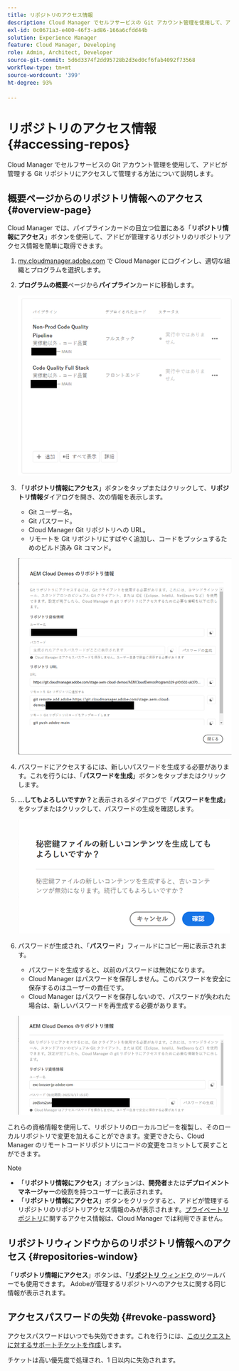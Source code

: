 ```yaml
---
title: リポジトリのアクセス情報
description: Cloud Manager でセルフサービスの Git アカウント管理を使用して、アドビが管理する Git リポジトリにアクセスして管理する方法について説明します。
exl-id: 0c0671a3-e400-46f3-ad86-166a6cfdd44b
solution: Experience Manager
feature: Cloud Manager, Developing
role: Admin, Architect, Developer
source-git-commit: 5d6d3374f2dd95728b2d3ed0cf6fab4092f73568
workflow-type: tm+mt
source-wordcount: '399'
ht-degree: 93%

---
```



# リポジトリのアクセス情報 {#accessing-repos}

Cloud Manager でセルフサービスの Git アカウント管理を使用して、アドビが管理する Git リポジトリにアクセスして管理する方法について説明します。

## 概要ページからのリポジトリ情報へのアクセス {#overview-page}

Cloud Manager では、パイプラインカードの目立つ位置にある「**リポジトリ情報にアクセス**」ボタンを使用して、アドビが管理するリポジトリのリポジトリアクセス情報を簡単に取得できます。

1. [my.cloudmanager.adobe.com](https://my.cloudmanager.adobe.com/) で Cloud Manager にログインし、適切な組織とプログラムを選択します。

1. **プログラムの概要**&#x200B;ページから&#x200B;**パイプライン**&#x200B;カードに移動します。

   ![環境カードの「リポジトリ情報にアクセス」ボタン](assets/pipelines-card.png)

1. 「**リポジトリ情報にアクセス**」ボタンをタップまたはクリックして、**リポジトリ情報**&#x200B;ダイアログを開き、次の情報を表示します。

   * Git ユーザー名。
   * Git パスワード。
   * Cloud Manager Git リポジトリへの URL。
   * リモートを Git リポジトリにすばやく追加し、コードをプッシュするためのビルド済み Git コマンド。

   ![リポジトリ情報ウィンドウ](assets/repository-info.png)

1. パスワードにアクセスするには、新しいパスワードを生成する必要があります。これを行うには、「**パスワードを生成**」ボタンをタップまたはクリックします。

1. **...してもよろしいですか？**&#x200B;と表示されるダイアログで「**パスワードを生成**」をタップまたはクリックして、パスワードの生成を確認します。

   ![パスワードの生成を確認](assets/confirm-password-generation.png)

1. パスワードが生成され、「**パスワード**」フィールドにコピー用に表示されます。

   * パスワードを生成すると、以前のパスワードは無効になります。
   * Cloud Manager はパスワードを保存しません。このパスワードを安全に保存するのはユーザーの責任です。
   * Cloud Manager はパスワードを保存しないので、パスワードが失われた場合は、新しいパスワードを再生成する必要があります。

   ![生成されたパスワードの例](assets/generated-password.png)

これらの資格情報を使用して、リポジトリのローカルコピーを複製し、そのローカルリポジトリで変更を加えることができます。変更できたら、Cloud Manager のリモートコードリポジトリにコードの変更をコミットして戻すことができます。

>[!NOTE]
>
>* 「**リポジトリ情報にアクセス**」オプションは、**開発者**&#x200B;または&#x200B;**デプロイメントマネージャー**&#x200B;の役割を持つユーザーに表示されます。
>* 「**リポジトリ情報にアクセス**」ボタンをクリックすると、アドビが管理するリポジトリのリポジトリアクセス情報のみが表示されます。[プライベートリポジトリ](private-repositories.md)に関するアクセス情報は、Cloud Manager では利用できません。

## リポジトリウィンドウからのリポジトリ情報へのアクセス {#repositories-window}

「**リポジトリ情報にアクセス**」ボタンは、「[**リポジトリ** ウィンドウ ](managing-repositories.md) のツールバーでも使用できます。 Adobeが管理するリポジトリへのアクセスに関する同じ情報が表示されます。

## アクセスパスワードの失効 {#revoke-password}

アクセスパスワードはいつでも失効できます。これを行うには、[このリクエストに対するサポートチケットを作成](https://experienceleague.adobe.com/ja?support-solution=Experience+Manager&amp;support-tab=home#support)します。

チケットは高い優先度で処理され、1 日以内に失効されます。
